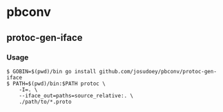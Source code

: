 # pbconv

## protoc-gen-iface

### Usage

```
$ GOBIN=$(pwd)/bin go install github.com/josudoey/pbconv/protoc-gen-iface
$ PATH=$(pwd)/bin:$PATH protoc \
    -I=. \
    --iface_out=paths=source_relative:. \
    ./path/to/*.proto
```
